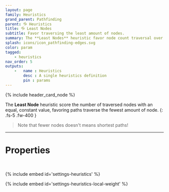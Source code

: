 ```yaml
---
layout: page
family: Heuristics
grand_parent: Pathfinding
parent: 🝰 Heuristics
title: 🝰 Least Nodes
subtitle: Favor traversing the least amount of nodes.
summary: The **Least Nodes** heuristic favor node count traversal over anything else. 
splash: icons/icon_pathfinding-edges.svg
color: param
tagged: 
    - heuristics
nav_order: 5
outputs:
    -   name : Heuristics
        desc : A single heuristics definition
        pin : params
---
```


{% include header_card_node %}

The **Least Node** heuristic score the number of traversed nodes with an equal, constant value, favoring paths traverse the fewest amount of node.
{: .fs-5 .fw-400 } 

> Note that fewer nodes doesn't means shortest paths!

---
# Properties
<br>

{% include embed id='settings-heuristics' %}

{% include embed id='settings-heuristics-local-weight' %}
